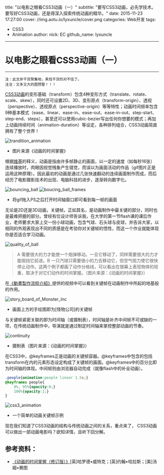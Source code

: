 title: "以电影之眼看CSS3动画（一）"
subtitle: "要写CSS3动画，必先学技术。要写好CSS3动画，还是得深入探索传统动画的精华。"
date: 2015-11-23 17:27:00
cover: //img.aotu.io/lyxuncle/cover.png
categories: Web开发
tags: 
 - CSS3
 - Animation
author:
	nick: EC
	github_name: lyxuncle
---
# 以电影之眼看CSS3动画（一）
----------

	注：此文非干货聚集地，来找干货的对不住了。	
	注注：又多又大的图预警！！！


[CSS3动画](http://isux.tencent.com/css3/index.html)的变形基础（transform）包含4种变形方式（translate、rotate、scale、skew），同时还可设置2D、3D、变形原点（transform-origin）、透视（perspective）、透视原点（perspective-origin）等等特性；动画时间频率包含9种基本模式（ease、linear、ease-in、ease-out、ease-in-out、step-start、step-end、steps），甚至还可以使用cubic-bezier写出任何你想要的模式；再加上动画持续时间（animation-duration）等设定，各种排列组合，CSS3动画简直拥有了整个世界！

![trandition_animation](//img.aotu.io/lyxuncle/1-1_trandition_animation.png)
 
- 图片来源《动画的时间掌握》

根据[维基](http://zh.wikipedia.org/wiki/%E5%8A%A8%E7%94%BB)的释义，动画是指由许多帧静止的画面，以一定的速度（如每秒16张）连续播放时，肉眼因视觉残象产生错觉，而误以为画面活动的作品（gif图片正是运用这种原理）。因此最初的动画是通过几张快速翻动的连续画面制作而成，而后经历了电影摄影技术的出现、电脑科技的进步，逐渐转向数字化。

![bouncing_ball](//img.aotu.io/lyxuncle/1-2_bouncing_ball.gif)
![boucing_ball_frames](//img.aotu.io/lyxuncle/1-3_boucing_ball_frames.png)
 
- 将gif拖入PS之后打开时间轴窗口即可看到每一帧的画面

无论是2D还是3D动画，关键帧，正如其名，是动画制作中最关键的部分，同时也是最难把握的部分。曾经有位设计师告诉我，在大学的第一节flash课的课后作业，老师要求大家上交一份小球动画，包含气球、石头球与皮球，并告诉大家，以相同的外观表现出不同的质感是在考验你对关键帧的悟性，而这一个作业就能体现你是否适合学习动画。

![quality_of_ball](/img/post/lyxuncle/1-4_quality_of_ball.png )

> A 需要很大的力才能使一个炮弹移动。一旦它移动了，同样需要很大的力才能阻挡它前进。B 一只汽球只需要很小的力去移动它，但空气阻力使它很快停止动作。这两个例子都画了动作分格线，可以看出在银幕上表现物体的轻重，取决于对它们动作的时间掌握。（图片来源：《动画的时间掌握》）

在[《動畫製作流程介紹》](http://cghappening.blogspot.com/2011/02/blog-post_23.html)提供的视频中可以看到关键帧在动画制作中所起的地基般的作用。

![story_board_of_Monster_Inc](//img.aotu.io/lyxuncle/1-5_story_board_of_Monster_Inc.gif)
 
- 画面上方的手绘图即为[怪物公司]的关键帧

与关键帧紧密关联的即为时间轴（或摄制表），时间轴是补齐中间帧不可或缺的一项，在传统动画制作中，导演就是通过制定时间轴来掌控整部动画的节奏。

![continuity](//img.aotu.io/lyxuncle/1-6_continuity.jpg)

- 摄制表（图片来源：《动画的时间掌握》）

在CSS3中，@keyframes正是动画的关键帧容器。@keyframes中包含的包括transform在内的元素形态设定构成了关键帧的画面。@keyframes中的百分比即为时间轴的体现。中间帧则由浏览器自动完成（就像flash中的补全动画）。

``` css
.people{animation:people linear 1.5s;}
@keyframes people{
	0%, 95%{opacity:0;}
	100%{opacity:1;}
}
```
![css3_animation](//img.aotu.io/lyxuncle/1-7_css3_animation_2.png)

- 一个简单的动画关键帧示例

现在我们知道了CSS3动画的结构与传统动画之间的关系，重点来了， CSS3动画可以做出一部动画电影吗？欲知详情，且听下回分解。

## 参考资料：

- [《动画的时间掌握（修订版）》](http://www.amazon.cn/%E5%8A%A8%E7%94%BB%E7%9A%84%E6%97%B6%E9%97%B4%E6%8E%8C%E6%8F%A1-%E5%93%88%E7%BD%97%E5%BE%B7%E2%80%A2%E5%A8%81%E7%89%B9%E5%85%8B/dp/B0094N5III/ref=sr_1_1?ie=UTF8&qid=1420369719&sr=8-1&keywords=%E5%8A%A8%E7%94%BB%E7%9A%84%E6%97%B6%E9%97%B4%E6%8E%8C%E6%8F%A1)[英]哈罗德•威特克；[英]约翰•哈拉斯；[美]汤姆•赛图
